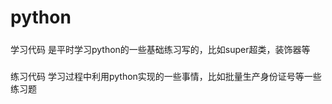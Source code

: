 # python
#####
学习代码
是平时学习python的一些基础练习写的，比如super超类，装饰器等
#####
练习代码
学习过程中利用python实现的一些事情，比如批量生产身份证号等一些练习题
